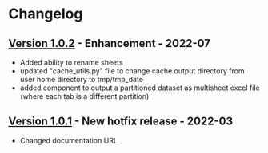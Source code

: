 # Changelog

## [Version 1.0.2]() - Enhancement - 2022-07
- Added ability to rename sheets
- updated "cache_utils.py" file to change cache output directory from user home directory to tmp/tmp_date
- added component to output a partitioned dataset as multisheet excel file (where each tab is a different partition)

## [Version 1.0.1](https://github.com/dataiku/dss-plugin-ml-assisted-labeling/releases/tag/v1.0.1) - New hotfix release - 2022-03
- Changed documentation URL